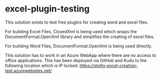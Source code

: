 # excel-plugin-testing

This solution exists to test free plugins for creating word and excel files.

For building Excel Files, ClosedXml is being used which wraps the DocumentFormat.OpenXml library and simplifies the creating of excel files.

For building Word Files, DocumentFormat.OpenXml is being used directly.

This solution has to work in an Azure WebApp where there are no access to office applications.  This has been deployed via GitHub and Kudu to the following location which is IP locked: https://stotty-excel-creation-test.azurewebsites.net/